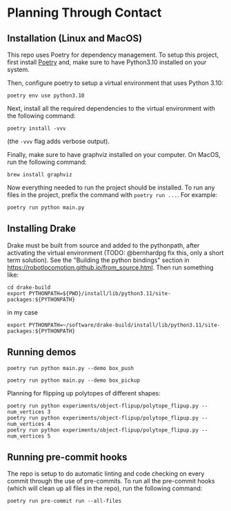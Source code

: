 # Planning Through Contact

## Installation (Linux and MacOS)
This repo uses Poetry for dependency management. To setup this project, first install [Poetry](https://python-poetry.org/docs/#installation) and, make sure to have Python3.10 installed on your system.

Then, configure poetry to setup a virtual environment that uses Python 3.10:
```
poetry env use python3.10
```

Next, install all the required dependencies to the virtual environment with the following command:
```
poetry install -vvv
```
(the `-vvv` flag adds verbose output).

Finally, make sure to have graphviz installed on your computer. On MacOS, run the following command:
```
brew install graphviz
```

Now everything needed to run the project should be installed. To run any files in the project, prefix the command with `poetry run ...`. For example:
```
poetry run python main.py
```

## Installing Drake
Drake must be built from source and added to the pythonpath, after activating the virtual environment (TODO: @bernhardpg fix this, only a short term solution). See the "Building the python bindings" section in https://robotlocomotion.github.io/from_source.html.
Then run something like:
```
cd drake-build
export PYTHONPATH=${PWD}/install/lib/python3.11/site-packages:${PYTHONPATH}
```
in my case
```
export PYTHONPATH=~/software/drake-build/install/lib/python3.11/site-packages:${PYTHONPATH}
```

## Running demos
```
poetry run python main.py --demo box_push
```

```
poetry run python main.py --demo box_pickup
```

Planning for flipping up polytopes of different shapes:
```
poetry run python experiments/object-flipup/polytope_flipup.py --num_vertices 3
poetry run python experiments/object-flipup/polytope_flipup.py --num_vertices 4
poetry run python experiments/object-flipup/polytope_flipup.py --num_vertices 5

```

## Running pre-commit hooks
The repo is setup to do automatic linting and code checking on every commit through the use of pre-commits. To run all the pre-commit hooks (which will clean up all files in the repo), run the following command:
```
poetry run pre-commit run --all-files
```

